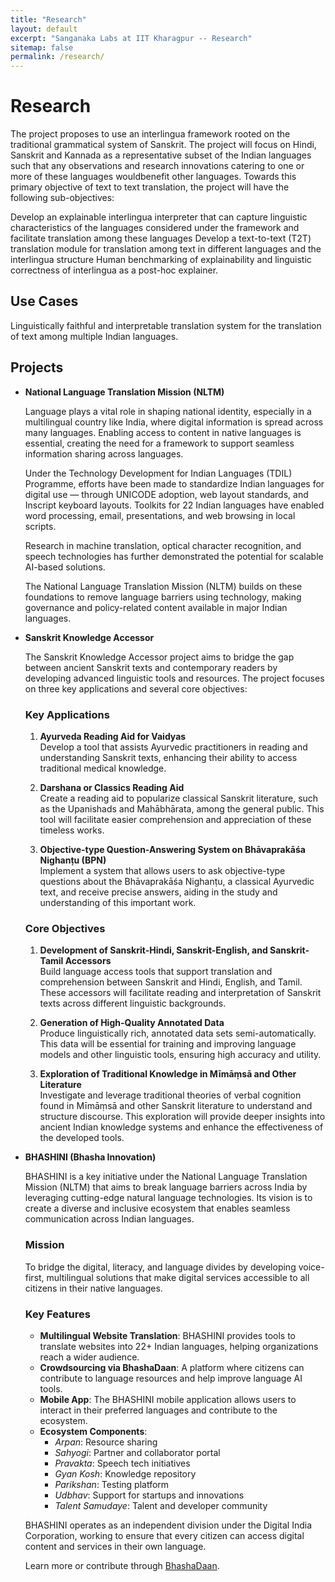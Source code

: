 ```yaml
---
title: "Research"
layout: default
excerpt: "Sanganaka Labs at IIT Kharagpur -- Research"
sitemap: false
permalink: /research/
---
```


# Research

The project proposes to use an interlingua framework rooted on the traditional grammatical system of Sanskrit. The project will focus on Hindi, Sanskrit and Kannada as a representative subset of the Indian languages such that any observations and research innovations catering to one or more of these languages wouldbenefit other languages. Towards this primary objective of text to text translation, the project will have the following sub-objectives:

Develop an explainable interlingua interpreter that can capture linguistic characteristics of the languages considered under the framework and facilitate translation among these languages
Develop a text-to-text (T2T) translation module for translation among text in different languages and the interlingua structure
Human benchmarking of explainability and linguistic correctness of interlingua as a post-hoc explainer.

## Use Cases

Linguistically faithful and interpretable translation system for the translation of text among multiple Indian languages.

## Projects

- **National Language Translation Mission (NLTM)**

  Language plays a vital role in shaping national identity, especially in a multilingual country like India, where digital information is spread across many languages. Enabling access to content in native languages is essential, creating the need for a framework to support seamless information sharing across languages.

  Under the Technology Development for Indian Languages (TDIL) Programme, efforts have been made to standardize Indian languages for digital use — through UNICODE adoption, web layout standards, and Inscript keyboard layouts. Toolkits for 22 Indian languages have enabled word processing, email, presentations, and web browsing in local scripts.

  Research in machine translation, optical character recognition, and speech technologies has further demonstrated the potential for scalable AI-based solutions.

  The National Language Translation Mission (NLTM) builds on these foundations to remove language barriers using technology, making governance and policy-related content available in major Indian languages.


- **Sanskrit Knowledge Accessor**

  The Sanskrit Knowledge Accessor project aims to bridge the gap between ancient Sanskrit texts and contemporary readers by developing advanced linguistic tools and resources. The project focuses on three key applications and several core objectives:

  ### Key Applications

  1. **Ayurveda Reading Aid for Vaidyas**  
     Develop a tool that assists Ayurvedic practitioners in reading and understanding Sanskrit texts, enhancing their ability to access traditional medical knowledge.

  2. **Darshana or Classics Reading Aid**  
     Create a reading aid to popularize classical Sanskrit literature, such as the Upanishads and Mahābhārata, among the general public. This tool will facilitate easier comprehension and appreciation of these timeless works.

  3. **Objective-type Question-Answering System on Bhāvaprakāśa Nighanṭu (BPN)**  
     Implement a system that allows users to ask objective-type questions about the Bhāvaprakāśa Nighanṭu, a classical Ayurvedic text, and receive precise answers, aiding in the study and understanding of this important work.

  ### Core Objectives

  1. **Development of Sanskrit-Hindi, Sanskrit-English, and Sanskrit-Tamil Accessors**  
     Build language access tools that support translation and comprehension between Sanskrit and Hindi, English, and Tamil. These accessors will facilitate reading and interpretation of Sanskrit texts across different linguistic backgrounds.

  2. **Generation of High-Quality Annotated Data**  
     Produce linguistically rich, annotated data sets semi-automatically. This data will be essential for training and improving language models and other linguistic tools, ensuring high accuracy and utility.

  3. **Exploration of Traditional Knowledge in Mīmāṃsā and Other Literature**  
     Investigate and leverage traditional theories of verbal cognition found in Mīmāṃsā and other Sanskrit literature to understand and structure discourse. This exploration will provide deeper insights into ancient Indian knowledge systems and enhance the effectiveness of the developed tools.


- **BHASHINI (Bhasha Innovation)**

  BHASHINI is a key initiative under the National Language Translation Mission (NLTM) that aims to break language barriers across India by leveraging cutting-edge natural language technologies. Its vision is to create a diverse and inclusive ecosystem that enables seamless communication across Indian languages.

  ### Mission

  To bridge the digital, literacy, and language divides by developing voice-first, multilingual solutions that make digital services accessible to all citizens in their native languages.

  ### Key Features

  - **Multilingual Website Translation**: BHASHINI provides tools to translate websites into 22+ Indian languages, helping organizations reach a wider audience.
  - **Crowdsourcing via BhashaDaan**: A platform where citizens can contribute to language resources and help improve language AI tools.
  - **Mobile App**: The BHASHINI mobile application allows users to interact in their preferred languages and contribute to the ecosystem.
  - **Ecosystem Components**:
    - *Arpan*: Resource sharing
    - *Sahyogi*: Partner and collaborator portal
    - *Pravakta*: Speech tech initiatives
    - *Gyan Kosh*: Knowledge repository
    - *Parikshan*: Testing platform
    - *Udbhav*: Support for startups and innovations
    - *Talent Samudaye*: Talent and developer community

  BHASHINI operates as an independent division under the Digital India Corporation, working to ensure that every citizen can access digital content and services in their own language.

  Learn more or contribute through [BhashaDaan](https://bhashini.gov.in/).